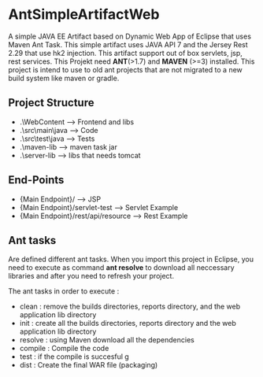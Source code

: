 # AntSimpleArtifactWeb

A simple JAVA EE Artifact based on Dynamic Web App of Eclipse that uses Maven Ant Task.
This simple artifact uses JAVA API 7 and the Jersey Rest 2.29 that use hk2 injection. This artifact support out of box servlets, jsp, rest services. This Projekt need **ANT**(>1.7) and **MAVEN** (>=3) installed.
This project is intend to use to old ant projects that are not migrated to a new build system like maven or gradle. 

## Project Structure
* .\WebContent --> Frontend and libs
* .\src\main\java --> Code
* .\src\test\java --> Tests
* .\maven-lib --> maven task jar
* .\server-lib --> libs that needs tomcat

## End-Points

* {Main Endpoint}/ --> JSP 
* {Main Endpoint}/servlet-test --> Servlet Example
* {Main Endpoint}/rest/api/resource --> Rest Example

## Ant tasks

Are defined different ant tasks. When you import this project in Eclipse, you need to execute as command **ant resolve** to download all neccessary libraries and after you need to refresh your project.

The ant tasks in order to execute :
* clean : remove the builds directories, reports directory, and the web application lib directory
* init : create all the builds directories, reports directory and the web application lib directory
* resolve : using Maven download all the dependencies
* compile : Compile the code
* test : if the compile is succesful g
* dist : Create the final WAR file (packaging)
